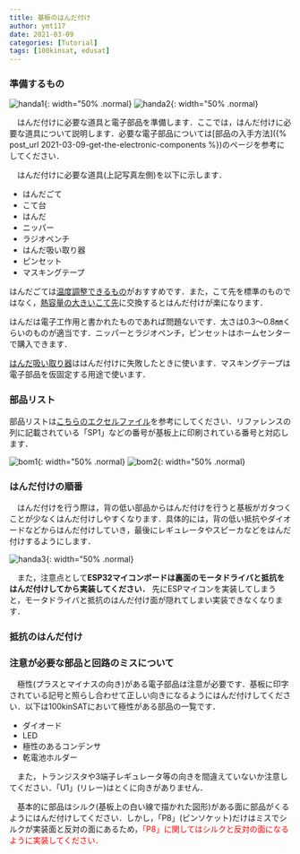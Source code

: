 ```yaml
---
title: 基板のはんだ付け
author: ymt117
date: 2021-03-09
categories: [Tutorial]
tags: [100kinsat, edusat]
---
```


<style>
r { color: Red }
</style>

### 準備するもの

![handa1](/assets/img/post/pcb-soldering/handa1.jpg){: width="50% .normal}
![handa2](/assets/img/post/pcb-soldering/handa2.jpg){: width="50% .normal}

　はんだ付けに必要な道具と電子部品を準備します．ここでは，はんだ付けに必要な道具について説明します．必要な電子部品については[部品の入手方法]({% post_url 2021-03-09-get-the-electronic-components %})のページを参考にしてください．

　はんだ付けに必要な道具(上記写真左側)を以下に示します．

 - はんだごて
 - こて台
 - はんだ
 - ニッパー
 - ラジオペンチ
 - はんだ吸い取り器
 - ピンセット
 - マスキングテープ

 はんだごては[温度調整できるもの](https://www.amazon.co.jp/dp/B006MQD7M4/ref=twister_B076PDQJYS?_encoding=UTF8&psc=1)がおすすめです．また，こて先を標準のものではなく，[熱容量の大きいこて先](https://www.amazon.co.jp/gp/product/B00744EHRW/ref=oh_aui_search_asin_title?ie=UTF8&psc=1)に交換するとはんだ付けが楽になります．

 はんだは電子工作用と書かれたものであれば問題ないです．太さは0.3～0.8㎜くらいのものが適当です．ニッパーとラジオペンチ，ピンセットはホームセンターで購入できます．

[はんだ吸い取り器](https://www.amazon.co.jp/gp/product/B0016V5KHU/ref=oh_aui_search_asin_title?ie=UTF8&psc=1)ははんだ付けに失敗したときに使います．マスキングテープは電子部品を仮固定する用途で使います．

### 部品リスト

部品リストは[こちらのエクセルファイル](/assets/img/post/pcb-soldering/100kinSAT_ver3.4_BOM.xlsx)を参考にしてください．リファレンスの列に記載されている「SP1」などの番号が基板上に印刷されている番号と対応します．

![bom1](/assets/img/post/pcb-soldering/bom1.png){: width="50% .normal}
![bom2](/assets/img/post/pcb-soldering/bom2.jpg){: width="50% .normal}

### はんだ付けの順番

　はんだ付けを行う際は，背の低い部品からはんだ付けを行うと基板がガタつくことが少なくはんだ付けしやすくなります．具体的には，背の低い抵抗やダイオードなどからはんだ付けしていき，最後にレギュレータやスピーカなどをはんだ付けするようにします．

![handa3](/assets/img/post/pcb-soldering/handa3.jpg){: width="50% .normal}


　また，注意点として**ESP32マイコンボードは裏面のモータドライバと抵抗をはんだ付けしてから実装してください．**
先にESPマイコンを実装してしまうと，モータドライバと抵抗のはんだ付け面が隠れてしまい実装できなくなります．

### 抵抗のはんだ付け

### 注意が必要な部品と回路のミスについて

　極性(プラスとマイナスの向き)がある電子部品は注意が必要です．基板に印字されている記号と照らし合わせて正しい向きになるようにはんだ付けしてください．以下は100kinSATにおいて極性がある部品の一覧です．

 - ダイオード
 - LED
 - 極性のあるコンデンサ
 - 乾電池ホルダー

　また，トランジスタや3端子レギュレータ等の向きを間違えていないか注意してください．「U1」(リレー)はとくに向きがありません．

　基本的に部品はシルク(基板上の白い線で描かれた図形)がある面に部品がくるようにはんだ付けしてください．しかし，「P8」(ピンソケット)だけはミスでシルクが実装面と反対の面にあるため，<r>「P8」に関してはシルクと反対の面になるように実装してください．</r>